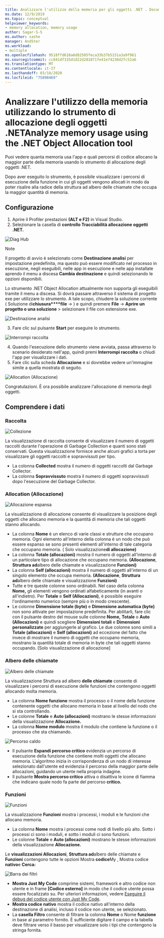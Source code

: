 ```yaml
---
title: Analizzare l'utilizzo della memoria per gli oggetti .NET . Documenti Microsoft
ms.date: 12/9/2019
ms.topic: conceptual
helpviewer_keywords:
- memory allocation, memory usage
author: Sagar-S-S
ms.author: sashe
manager: AndSter
ms.workload:
- multiple
ms.openlocfilehash: 9518ffd618a6d82505feca33b37b5151a3a9f961
ms.sourcegitcommit: cc841df335d1d22d281871fe41e74238d2fc52a6
ms.translationtype: MT
ms.contentlocale: it-IT
ms.lasthandoff: 03/18/2020
ms.locfileid: "75898469"
---
```

# <a name="analyze-memory-usage-using-the-net-object-allocation-tool"></a>Analizzare l'utilizzo della memoria utilizzando lo strumento di allocazione degli oggetti .NETAnalyze memory usage using the .NET Object Allocation tool

Puoi vedere quanta memoria usa l'app e quali percorsi di codice allocano la maggior parte della memoria usando lo strumento di allocazione degli oggetti .NET.

Dopo aver eseguito lo strumento, è possibile visualizzare i percorsi di esecuzione della funzione in cui gli oggetti vengono allocati in modo da poter risalire alla radice della struttura ad albero delle chiamate che occupa la maggior quantità di memoria.

## <a name="setup"></a>Configurazione

1. Aprire il Profiler prestazioni **(ALT e F2)** in Visual Studio.
2.  Selezionare la casella di **controllo Tracciabilità allocazione oggetti .NET.**

![Diag Hub](../profiling/media/diaghub.png "Diag Hub")

> [!NOTE]
> Il progetto di avvio è selezionato come **Destinazione analisi** per impostazione predefinita, ma questo può essere modificato nel processo in esecuzione, negli eseguibili, nelle app in esecuzione e nelle app installate aprendo il menu a discesa **Cambia destinazione** e quindi selezionando le opzioni disponibili.

   Lo strumento .NET Object Allocation attualmente non supporta gli eseguibili tramite il menu a discesa. Si dovrà passare attraverso il sistema di progetto exe per utilizzare lo strumento. A tale scopo, chiudere la soluzione corrente ( Soluzione di**chiusura****file** -> ) e quindi premere **File** -> **Aprire un progetto o una soluzione** > selezionare il file con estensione exe.

![Destinazione analisi](../profiling/media/analysistarget.png "Destinazione analisi")

3. Fare clic sul pulsante **Start** per eseguire lo strumento.

![Interrompi raccolta](../profiling/media/stopcollection.png "Arresta raccolta")

4. Quando l'esecuzione dello strumento viene avviata, passa attraverso lo scenario desiderato nell'app, quindi premi **Interrompi raccolta** o chiudi l'app per visualizzare i dati.
5. Fare clic sulla scheda **Allocazione** e si dovrebbe vedere un'immagine simile a quella mostrata di seguito.

![Allocation (Allocazione)](../profiling/media/allocation.png "Allocation (Allocazione)")

Congratulazioni. È ora possibile analizzare l'allocazione di memoria degli oggetti.

## <a name="understand-your-data"></a>Comprendere i dati

### <a name="collection"></a>Raccolta

![Collezione](../profiling/media/collection.png "Raccolta")

La visualizzazione di raccolta consente di visualizzare il numero di oggetti raccolti durante l'operazione di Garbage Collection e quanti sono stati conservati. Questa visualizzazione fornisce anche alcuni grafici a torta per visualizzare gli oggetti raccolti e sopravvissuti per tipo.

- La colonna **Collected** mostra il numero di oggetti raccolti dal Garbage Collector.
- La colonna **Sopravvissuto** mostra il numero di oggetti sopravvissuti dopo l'esecuzione del Garbage Collector.

### <a name="allocation"></a>Allocation (Allocazione)

![Allocazione espansa](../profiling/media/allocationexpanded.png "Allocazione espansa")

La visualizzazione di allocazione consente di visualizzare la posizione degli oggetti che allocano memoria e la quantità di memoria che tali oggetti stanno allocando.

- La colonna **Nome** è un elenco di varie classi e strutture che occupano memoria. Ogni elemento all'interno della colonna è un nodo che può essere espanso se sono presenti elementi all'interno di tale categoria che occupano memoria. ( Solo visualizzazione**di allocazione)**
- La colonna **Totale (allocazioni)** mostra il numero di oggetti all'interno di un particolare tipo di allocazione che occupano memoria. **(Allocazione**, **Struttura ad**albero delle chiamate e visualizzazione **Funzioni)**
- La colonna **Self (allocazioni)** mostra il numero di oggetti all'interno di un singolo elemento che occupa memoria. **(Allocazione**, **Struttura ad**albero delle chiamate e visualizzazione **Funzioni)**
- Tutte e tre queste colonne sono ordinabili. Nel caso della colonna **Nome,** gli elementi vengono ordinati alfabeticamente (in avanti o all'indietro). Per **Totale** e **Self (Allocazioni)**, è possibile eseguire l'ordinamento numerico (sempre più o in modo crescente).
- Le colonne **Dimensione totale (byte)** e **Dimensione automatica (byte)** non sono attivate per impostazione predefinita. Per abilitarli, fare clic con il pulsante destro del mouse sulle colonne **Nome,** **Totale** o **Auto (Allocazioni)** e quindi scegliere **Dimensioni totali** e **Dimensioni personalizzate** per aggiungerle al grafico. Le due colonne sono simili a **Totale (allocazioni)** e **Self (allocazioni)** ad eccezione del fatto che invece di mostrare il numero di oggetti che occupano memoria, mostrano la quantità totale di memoria in byte che tali oggetti stanno occupando. [Solo visualizzazione di allocazione]

### <a name="call-tree"></a>Albero delle chiamate

![Albero delle chiamate](../profiling/media/calltree.png "Albero delle chiamate")

La visualizzazione Struttura ad albero **delle chiamate** consente di visualizzare i percorsi di esecuzione delle funzioni che contengono oggetti allocando molta memoria.

- La colonna **Nome funzione** mostra il processo o il nome della funzione contenente oggetti che allocano memoria in base al livello del nodo che si sta controllando.
- Le colonne **Totale** e **Auto (allocazioni)** mostrano le stesse informazioni della visualizzazione **Allocazione.**
- La colonna **Nome modulo** mostra il modulo che contiene la funzione o il processo che sta chiamando.

![Percorso caldo](../profiling/media/hotpath.png "Percorso critico")

- Il pulsante **Espandi percorso critico** evidenzia un percorso di esecuzione della funzione che contiene molti oggetti che allocano memoria. L'algoritmo inizia in corrispondenza di un nodo di interesse selezionato dall'utente ed evidenzia il percorso della maggior parte delle allocazioni, guidando un utente nella propria indagine.
- Il pulsante **Mostra percorso critico** attiva o disattiva le icone di fiamma che indicano quale nodo fa parte del percorso **critico.**

### <a name="functions"></a>Funzioni

![Funzioni](../profiling/media/functions.png "Funzioni")

La visualizzazione **Funzioni** mostra i processi, i moduli e le funzioni che allocano memoria.

- La colonna **Nome** mostra i processi come nodi di livello più alto. Sotto i processi ci sono i moduli, e sotto i moduli ci sono funzioni.
- Le colonne **Totale** e **Auto (allocazioni)** mostrano le stesse informazioni della visualizzazione **Allocazione.**

Le **visualizzazioni Allocazioni**, **Struttura ad**albero delle chiamate e **Funzioni** contengono tutte le opzioni Mostra **codice**My , Mostra codice **nativo**e **Cerca:**

![Barra dei filtri](../profiling/media/filterbar.png "Barra dei filtri")

- **Mostra Just My Code** comprime sistemi, framework e altro codice non utente e in frame **[Codice esterno]** in modo che il codice utente possa essere focalizzato su. Per ulteriori informazioni, vedere [Eseguire il debug del codice utente con Just My Code](../debugger/just-my-code.md).
- **Mostra codice nativo** mostra il codice nativo all'interno della destinazione di analisi, incluso il codice non utente, se selezionato.
- La **casella Filtro** consente di filtrare la colonna **Nome** o Nome **funzione** in base al parametro fornito. È sufficiente digitare il campo e la tabella deve filtrare verso il basso per visualizzare solo i tipi che contengono la stringa fornita.
